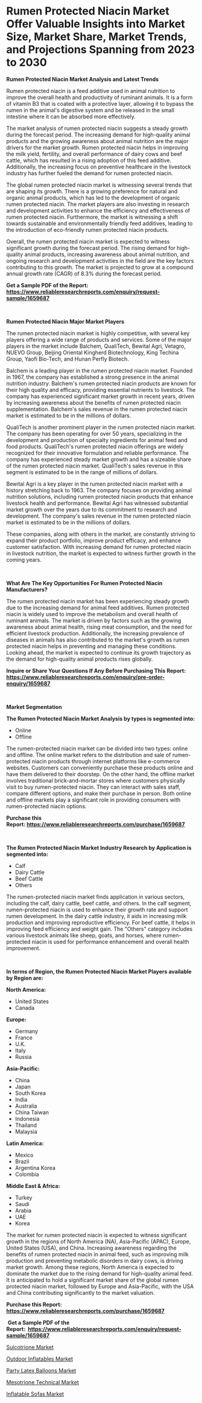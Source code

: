 <p><h1>Rumen Protected Niacin Market Offer Valuable Insights into Market Size, Market Share, Market Trends, and Projections Spanning from 2023 to 2030</h1></p><p><strong>Rumen Protected Niacin Market Analysis and Latest Trends</strong></p>
<p><p>Rumen protected niacin is a feed additive used in animal nutrition to improve the overall health and productivity of ruminant animals. It is a form of vitamin B3 that is coated with a protective layer, allowing it to bypass the rumen in the animal's digestive system and be released in the small intestine where it can be absorbed more effectively.</p><p>The market analysis of rumen protected niacin suggests a steady growth during the forecast period. The increasing demand for high-quality animal products and the growing awareness about animal nutrition are the major drivers for the market growth. Rumen protected niacin helps in improving the milk yield, fertility, and overall performance of dairy cows and beef cattle, which has resulted in a rising adoption of this feed additive. Additionally, the increasing focus on preventive healthcare in the livestock industry has further fueled the demand for rumen protected niacin.</p><p>The global rumen protected niacin market is witnessing several trends that are shaping its growth. There is a growing preference for natural and organic animal products, which has led to the development of organic rumen protected niacin. The market players are also investing in research and development activities to enhance the efficiency and effectiveness of rumen protected niacin. Furthermore, the market is witnessing a shift towards sustainable and environmentally friendly feed additives, leading to the introduction of eco-friendly rumen protected niacin products.</p><p>Overall, the rumen protected niacin market is expected to witness significant growth during the forecast period. The rising demand for high-quality animal products, increasing awareness about animal nutrition, and ongoing research and development activities in the field are the key factors contributing to this growth. The market is projected to grow at a compound annual growth rate (CAGR) of 8.3% during the forecast period.</p></p>
<p><strong>Get a Sample PDF of the Report:&nbsp; <a href="https://www.reliableresearchreports.com/enquiry/request-sample/1659687">https://www.reliableresearchreports.com/enquiry/request-sample/1659687</a></strong></p>
<p>&nbsp;</p>
<p><strong>Rumen Protected Niacin Major Market Players</strong></p>
<p><p>The rumen protected niacin market is highly competitive, with several key players offering a wide range of products and services. Some of the major players in the market include Balchem, QualiTech, Bewital Agri, Vetagro, NUEVO Group, Beijing Oriental Kingherd Biotechnology, King Techina Group, Yaofi Bio-Tech, and Hunan Perfly Biotech.</p><p>Balchem is a leading player in the rumen protected niacin market. Founded in 1967, the company has established a strong presence in the animal nutrition industry. Balchem's rumen protected niacin products are known for their high quality and efficacy, providing essential nutrients to livestock. The company has experienced significant market growth in recent years, driven by increasing awareness about the benefits of rumen protected niacin supplementation. Balchem's sales revenue in the rumen protected niacin market is estimated to be in the millions of dollars.</p><p>QualiTech is another prominent player in the rumen protected niacin market. The company has been operating for over 50 years, specializing in the development and production of specialty ingredients for animal feed and food products. QualiTech's rumen protected niacin offerings are widely recognized for their innovative formulation and reliable performance. The company has experienced steady market growth and has a sizeable share of the rumen protected niacin market. QualiTech's sales revenue in this segment is estimated to be in the range of millions of dollars.</p><p>Bewital Agri is a key player in the rumen protected niacin market with a history stretching back to 1963. The company focuses on providing animal nutrition solutions, including rumen protected niacin products that enhance livestock health and performance. Bewital Agri has witnessed substantial market growth over the years due to its commitment to research and development. The company's sales revenue in the rumen protected niacin market is estimated to be in the millions of dollars.</p><p>These companies, along with others in the market, are constantly striving to expand their product portfolio, improve product efficacy, and enhance customer satisfaction. With increasing demand for rumen protected niacin in livestock nutrition, the market is expected to witness further growth in the coming years.</p></p>
<p>&nbsp;</p>
<p><strong>What Are The Key Opportunities For Rumen Protected Niacin Manufacturers?</strong></p>
<p><p>The rumen protected niacin market has been experiencing steady growth due to the increasing demand for animal feed additives. Rumen protected niacin is widely used to improve the metabolism and overall health of ruminant animals. The market is driven by factors such as the growing awareness about animal health, rising meat consumption, and the need for efficient livestock production. Additionally, the increasing prevalence of diseases in animals has also contributed to the market's growth as rumen protected niacin helps in preventing and managing these conditions. Looking ahead, the market is expected to continue its growth trajectory as the demand for high-quality animal products rises globally.</p></p>
<p><strong>Inquire or Share Your Questions If Any Before Purchasing This Report: <a href="https://www.reliableresearchreports.com/enquiry/pre-order-enquiry/1659687">https://www.reliableresearchreports.com/enquiry/pre-order-enquiry/1659687</a></strong></p>
<p>&nbsp;</p>
<p><strong>Market Segmentation</strong></p>
<p><strong>The Rumen Protected Niacin Market Analysis by types is segmented into:</strong></p>
<p><ul><li>Online</li><li>Offline</li></ul></p>
<p><p>The rumen-protected niacin market can be divided into two types: online and offline. The online market refers to the distribution and sale of rumen-protected niacin products through internet platforms like e-commerce websites. Customers can conveniently purchase these products online and have them delivered to their doorstep. On the other hand, the offline market involves traditional brick-and-mortar stores where customers physically visit to buy rumen-protected niacin. They can interact with sales staff, compare different options, and make their purchase in person. Both online and offline markets play a significant role in providing consumers with rumen-protected niacin options.</p></p>
<p><strong>Purchase this Report:&nbsp;<a href="https://www.reliableresearchreports.com/purchase/1659687">https://www.reliableresearchreports.com/purchase/1659687</a></strong></p>
<p>&nbsp;</p>
<p><strong>The Rumen Protected Niacin Market Industry Research by Application is segmented into:</strong></p>
<p><ul><li>Calf</li><li>Dairy Cattle</li><li>Beef Cattle</li><li>Others</li></ul></p>
<p><p>The rumen-protected niacin market finds application in various sectors, including the calf, dairy cattle, beef cattle, and others. In the calf segment, rumen-protected niacin is used to enhance their growth rate and support rumen development. In the dairy cattle industry, it aids in increasing milk production and improving reproductive efficiency. For beef cattle, it helps in improving feed efficiency and weight gain. The "Others" category includes various livestock animals like sheep, goats, and horses, where rumen-protected niacin is used for performance enhancement and overall health improvement.</p></p>
<p>&nbsp;</p>
<p><strong>In terms of Region, the Rumen Protected Niacin Market Players available by Region are:</strong></p>
<p>
    <p> <strong> North America: </strong>
        <ul>
            <li>United States</li>
            <li>Canada</li>
        </ul>
        </p> 
    <p> <strong> Europe: </strong>
        <ul>
            <li>Germany</li>
            <li>France</li>
            <li>U.K.</li>
            <li>Italy</li>
            <li>Russia</li>
        </ul>
        </p> 
    <p> <strong> Asia-Pacific: </strong>
        <ul>
            <li>China</li>
            <li>Japan</li>
            <li>South Korea</li>
            <li>India</li>
            <li>Australia</li>
            <li>China Taiwan</li>
            <li>Indonesia</li>
            <li>Thailand</li>
            <li>Malaysia</li>
        </ul>
        </p> 
    <p> <strong> Latin America: </strong>
        <ul>
            <li>Mexico</li>
            <li>Brazil</li>
            <li>Argentina Korea</li>
            <li>Colombia</li>
        </ul>
        </p> 
    <p> <strong> Middle East & Africa: </strong>
        <ul>
            <li>Turkey</li>
            <li>Saudi</li>
            <li>Arabia</li>
            <li>UAE</li>
            <li>Korea</li>
        </ul>
    </p>
    </p>
<p><p>The market for rumen protected niacin is expected to witness significant growth in the regions of North America (NA), Asia-Pacific (APAC), Europe, United States (USA), and China. Increasing awareness regarding the benefits of rumen protected niacin in animal feed, such as improving milk production and preventing metabolic disorders in dairy cows, is driving market growth. Among these regions, North America is expected to dominate the market due to the rising demand for high-quality animal feed. It is anticipated to hold a significant market share of the global rumen protected niacin market, followed by Europe and Asia-Pacific, with the USA and China contributing significantly to the market valuation.</p></p>
<p><strong>Purchase this Report: <a href="https://www.reliableresearchreports.com/purchase/1659687">https://www.reliableresearchreports.com/purchase/1659687</a></strong></p>
<p>&nbsp;<strong>Get a Sample PDF of the Report:&nbsp;&nbsp;<a href="https://www.reliableresearchreports.com/enquiry/request-sample/1659687">https://www.reliableresearchreports.com/enquiry/request-sample/1659687</a></strong></p>
<p><strong></strong></p>
<p><p><a href="https://github.com/deliacustodio40/Market-Research-Report-List-1/blob/main/sulcotrione-market.md">Sulcotrione Market</a></p><p><a href="https://medium.com/@royalhoeger626/outdoor-inflatables-market-size-and-market-trends-complete-industry-overview-2023-to-2030-580485bf6485">Outdoor Inflatables Market</a></p><p><a href="https://medium.com/@birdielynch645/party-latex-balloons-market-size-cagr-trends-2024-2030-33db8e8affb9">Party Latex Balloons Market</a></p><p><a href="https://github.com/scarol104/Market-Research-Report-List-1/blob/main/mesotrione-technical-market.md">Mesotrione Technical Market</a></p><p><a href="https://medium.com/@jerrodhilll68/inflatable-sofas-market-furnishes-information-on-market-share-market-trends-and-market-growth-e947cae9c487">Inflatable Sofas Market</a></p></p>